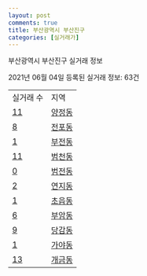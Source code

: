 ```yaml
---
layout: post
comments: true
title: 부산광역시 부산진구
categories: [실거래가]
---
```


부산광역시 부산진구 실거래 정보

2021년 06월 04일 등록된 실거래 정보: 63건


<table>
  <tr>
    <td>실거래 수</td>
    <td>지역</td>
  </tr>

  
  <tr>
    <td><a href="2623010100.html">11</a></td>
    <td><a href="2623010100.html">양정동</a></td>
  </tr>
    

  <tr>
    <td><a href="2623010200.html">8</a></td>
    <td><a href="2623010200.html">전포동</a></td>
  </tr>
    

  <tr>
    <td><a href="2623010300.html">1</a></td>
    <td><a href="2623010300.html">부전동</a></td>
  </tr>
    

  <tr>
    <td><a href="2623010400.html">11</a></td>
    <td><a href="2623010400.html">범천동</a></td>
  </tr>
    

  <tr>
    <td><a href="2623010500.html">0</a></td>
    <td><a href="2623010500.html">범전동</a></td>
  </tr>
    

  <tr>
    <td><a href="2623010600.html">2</a></td>
    <td><a href="2623010600.html">연지동</a></td>
  </tr>
    

  <tr>
    <td><a href="2623010700.html">1</a></td>
    <td><a href="2623010700.html">초읍동</a></td>
  </tr>
    

  <tr>
    <td><a href="2623010800.html">6</a></td>
    <td><a href="2623010800.html">부암동</a></td>
  </tr>
    

  <tr>
    <td><a href="2623010900.html">9</a></td>
    <td><a href="2623010900.html">당감동</a></td>
  </tr>
    

  <tr>
    <td><a href="2623011000.html">1</a></td>
    <td><a href="2623011000.html">가야동</a></td>
  </tr>
    

  <tr>
    <td><a href="2623011100.html">13</a></td>
    <td><a href="2623011100.html">개금동</a></td>
  </tr>
    


</table>
    